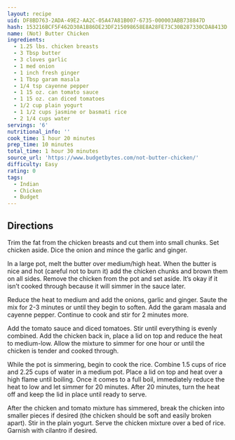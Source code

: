 ```yaml
---
layout: recipe
uid: DF8BD763-2ADA-49E2-AA2C-05A47A81B007-6735-000003ABB738847D
hash: 153216BCF5F462D30A1B86DE23DF215098658E8A28FE73C30B287330CDA8413D
name: (Not) Butter Chicken
ingredients:
  - 1.25 lbs. chicken breasts
  - 3 Tbsp butter
  - 3 cloves garlic
  - 1 med onion
  - 1 inch fresh ginger
  - 1 Tbsp garam masala
  - 1/4 tsp cayenne pepper
  - 1 15 oz. can tomato sauce
  - 1 15 oz. can diced tomatoes
  - 1/2 cup plain yogurt
  - 1 1/2 cups jasmine or basmati rice
  - 2 1/4 cups water
servings: '6'
nutritional_info: ''
cook_time: 1 hour 20 minutes
prep_time: 10 minutes
total_time: 1 hour 30 minutes
source_url: 'https://www.budgetbytes.com/not-butter-chicken/'
difficulty: Easy
rating: 0
tags:
  - Indian
  - Chicken
  - Budget
---
```


## Directions

Trim the fat from the chicken breasts and cut them into small chunks. Set chicken aside. Dice the onion and mince the garlic and ginger.

In a large pot, melt the butter over medium/high heat. When the butter is nice and hot (careful not to burn it) add the chicken chunks and brown them on all sides. Remove the chicken from the pot and set aside. It’s okay if it isn’t cooked through because it will simmer in the sauce later.

Reduce the heat to medium and add the onions, garlic and ginger. Saute the mix for 2-3 minutes or until they begin to soften. Add the garam masala and cayenne pepper. Continue to cook and stir for 2 minutes more.

Add the tomato sauce and diced tomatoes. Stir until everything is evenly combined. Add the chicken back in, place a lid on top and reduce the heat to medium-low. Allow the mixture to simmer for one hour or until the chicken is tender and cooked through.

While the pot is simmering, begin to cook the rice. Combine 1.5 cups of rice and 2.25 cups of water in a medium pot. Place a lid on top and heat over a high flame until boiling. Once it comes to a full boil, immediately reduce the heat to low and let simmer for 20 minutes. After 20 minutes, turn the heat off and keep the lid in place until ready to serve.

After the chicken and tomato mixture has simmered, break the chicken into smaller pieces if desired (the chicken should be soft and easily broken apart). Stir in the plain yogurt. Serve the chicken mixture over a bed of rice. Garnish with cilantro if desired.
